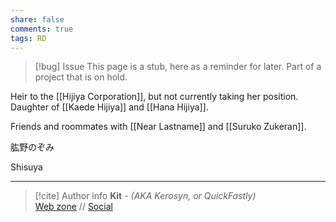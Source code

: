 ```yaml
---
share: false
comments: true
tags: RD
---
```

> [!bug] Issue
> This page is a stub, here as a reminder for later. Part of a project that is on hold.

Heir to the [[Hijiya Corporation]], but not currently taking her position. Daughter of [[Kaede Hijiya]] and [[Hana Hijiya]].

Friends and roommates with [[Near Lastname]] and [[Suruko Zukeran]].

肱野のぞみ

Shisuya

-----
> [!cite] Author info
> **Kit** - *(AKA Kerosyn, or QuickFastly)*\
> [Web zone](https://kerosyn.link) // [Social](https://m.tripulse.link/@kit)